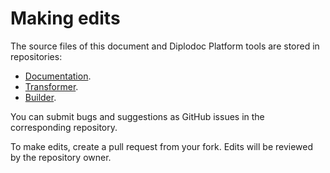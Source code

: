 # Making edits

The source files of this document and Diplodoc Platform tools are stored in repositories:

* [Documentation](https://github.com/diplodoc-platform/docs).
* [Transformer](https://github.com/diplodoc-platform/transform).
* [Builder](https://github.com/diplodoc-platform/cli).

You can submit bugs and suggestions as GitHub issues in the corresponding repository.

To make edits, create a pull request from your fork. Edits will be reviewed by the repository owner.

